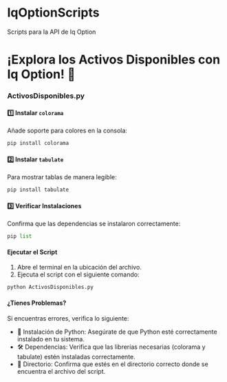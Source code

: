 # IqOptionScripts
Scripts para la API de Iq Option
# ¡Explora los Activos Disponibles con Iq Option! 🚀
### ActivosDisponibles.py
#### 1️⃣ Instalar `colorama`
Añade soporte para colores en la consola:
```python
pip install colorama
```

#### 2️⃣ Instalar `tabulate`
Para mostrar tablas de manera legible:
```python
pip install tabulate
```

#### 3️⃣ Verificar Instalaciones
Confirma que las dependencias se instalaron correctamente:
```python
pip list
```

#### Ejecutar el Script
1. Abre el terminal en la ubicación del archivo.
2. Ejecuta el script con el siguiente comando:
```python
python ActivosDisponibles.py
```

#### ¿Tienes Problemas?
Si encuentras errores, verifica lo siguiente:

- 🔄 Instalación de Python: Asegúrate de que Python esté correctamente instalado en tu sistema.
- 🛠️ Dependencias: Verifica que las librerías necesarias (colorama y tabulate) estén instaladas correctamente.
- 📁 Directorio: Confirma que estés en el directorio correcto donde se encuentra el archivo del script.
